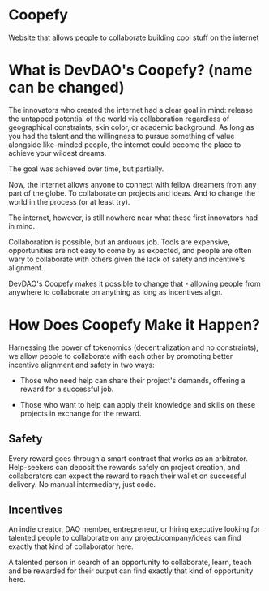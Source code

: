 # Coopefy
Website that allows people to collaborate building cool stuff on the internet 


# **What is DevDAO's Coopefy?** (name can be changed)
The innovators who created the internet had a clear goal in mind: release the untapped potential of the world via collaboration regardless of geographical constraints, skin color, or academic background. As long as you had the talent and the willingness to pursue something of value alongside like-minded people, the internet could become the place to achieve your wildest dreams. 

The goal was achieved over time, but partially. 

Now, the internet allows anyone to connect with fellow dreamers from any part of the globe. To collaborate on projects and ideas. And to change the world in the process (or at least try).
    
 The internet, however, is still nowhere near what these first innovators had in mind. 
 
 Collaboration is possible, but an arduous job. Tools are expensive, opportunities are not easy to come by as expected, and people are often wary to collaborate with others given the lack of safety and incentive's alignment.
 
 DevDAO's Coopefy makes it possible to change that - allowing people from anywhere to collaborate on anything as long as incentives align.  
 
# **How Does Coopefy Make it Happen?**

Harnessing the power of tokenomics (decentralization and no constraints), we allow people to collaborate with each other by promoting better incentive alignment and safety in two ways:

- Those who need help can share their project's demands, offering a reward for a successful job. 

- Those who want to help can apply their knowledge and skills on these projects in exchange for the reward. 

## **Safety**
Every reward goes through a smart contract that works as an arbitrator. Help-seekers can deposit the rewards safely on project creation, and collaborators can expect the reward to reach their wallet on successful delivery.
No manual intermediary, just code. 

## **Incentives**
An indie creator, DAO member, entrepreneur, or hiring executive looking for talented people to collaborate on any project/company/ideas can find exactly that kind of collaborator here.

A talented person in search of an opportunity to collaborate, learn, teach and be rewarded for their output can find exactly that kind of opportunity here.

